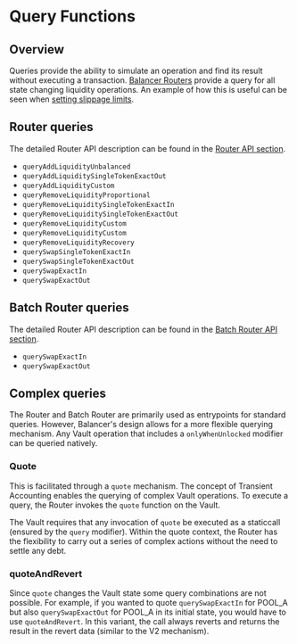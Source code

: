 # Query Functions

## Overview

Queries provide the ability to simulate an operation and find its result without executing a transaction. [Balancer Routers](./overview.md#balancer-routers) provide a query for all state changing liquidity operations. An example of how this is useful can be seen when [setting slippage limits](../../integration-guides/guides/add-liquidity-to-pool.md#queries-and-safely-setting-slippage-limits).

## Router queries
The detailed Router API description can be found in the [Router API section](/concepts/router/onchain-api/router-api.html).

- `queryAddLiquidityUnbalanced`
- `queryAddLiquiditySingleTokenExactOut`
- `queryAddLiquidityCustom`
- `queryRemoveLiquidityProportional`
- `queryRemoveLiquiditySingleTokenExactIn`
- `queryRemoveLiquiditySingleTokenExactOut`
- `queryRemoveLiquidityCustom`
- `queryRemoveLiquidityCustom`
- `queryRemoveLiquidityRecovery`
- `querySwapSingleTokenExactIn`
- `querySwapSingleTokenExactOut`
- `querySwapExactIn`
- `querySwapExactOut`

## Batch Router queries
The detailed Router API description can be found in the [Batch Router API section](/concepts/router/onchain-api/batch-router-api.html).

- `querySwapExactIn`
- `querySwapExactOut`

## Complex queries

The Router and Batch Router are primarily used as entrypoints for standard queries. However, Balancer's design allows for a more flexible querying mechanism. Any Vault operation that includes a `onlyWhenUnlocked` modifier can be queried natively.

### Quote
This is facilitated through a `quote` mechanism. The concept of Transient Accounting enables the querying of complex Vault operations. To execute a query, the Router invokes the `quote` function on the Vault.

The Vault requires that any invocation of `quote` be executed as a staticcall (ensured by the `query` modifier). Within the quote context, the Router has the flexibility to carry out a series of complex actions without the need to settle any debt.

### quoteAndRevert

Since `quote` changes the Vault state some query combinations are not possible. For example, if you wanted to quote `querySwapExactIn` for POOL_A but also `querySwapExactOut` for POOL_A in its initial state, you would have to use `quoteAndRevert`. In this variant, the call always reverts and returns the result in the revert data (similar to the V2 mechanism).